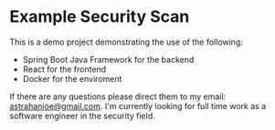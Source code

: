 # Example Security Scan

This is a demo project demonstrating the use of the following:

* Spring Boot Java Framework for the backend
* React for the frontend
* Docker for the enviroment

If there are any questions please direct them to my email: astrahanjoe@gmail.com.  I'm currently looking for full time work as a software engineer in the security field.
